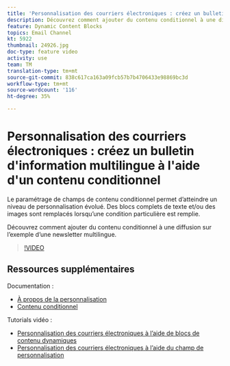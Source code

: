 ```yaml
---
title: 'Personnalisation des courriers électroniques : créez un bulletin d''information multilingue à l''aide d''un contenu conditionnel'
description: Découvrez comment ajouter du contenu conditionnel à une diffusion sur l’exemple d’une newsletter multilingue.
feature: Dynamic Content Blocks
topics: Email Channel
kt: 5922
thumbnail: 24926.jpg
doc-type: feature video
activity: use
team: TM
translation-type: tm+mt
source-git-commit: 838c617ca163a09fcb57b7b4706433e98869bc3d
workflow-type: tm+mt
source-wordcount: '116'
ht-degree: 35%

---
```



# Personnalisation des courriers électroniques : créez un bulletin d&#39;information multilingue à l&#39;aide d&#39;un contenu conditionnel

Le paramétrage de champs de contenu conditionnel permet d’atteindre un niveau de personnalisation évolué. Des blocs complets de texte et/ou des images sont remplacés lorsqu’une condition particulière est remplie.

Découvrez comment ajouter du contenu conditionnel à une diffusion sur l’exemple d’une newsletter multilingue.

>[!VIDEO](https://video.tv.adobe.com/v/24926?quality=12)

## Ressources supplémentaires

Documentation :

* [À propos de la personnalisation](https://docs.adobe.com/content/help/fr-FR/campaign-classic/using/sending-messages/personalizing-deliveries/about-personalization.html)
* [Contenu conditionnel](https://docs.adobe.com/content/help/en/campaign-classic/using/sending-messages/personalizing-deliveries/conditional-content.html)

Tutorials vidéo :

* [Personnalisation des courriers électroniques à l’aide de blocs de contenu dynamiques](/help/sending-messages/email-channel/personalization-with-dynamic-content-blocks.md)
* [Personnalisation des courriers électroniques à l’aide du champ de personnalisation](/help/sending-messages/email-channel/personalizing-emails-using-personalization-fields.md)
